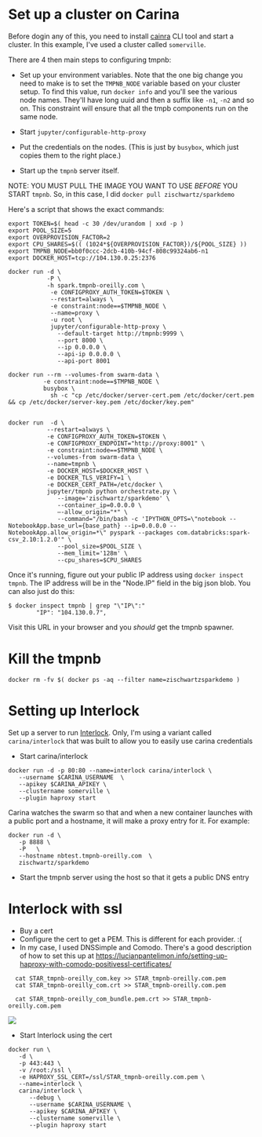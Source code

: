 # Set up a cluster on Carina

Before dogin any of this, you need to install [cainra](https://github.com/getcarina/carina) CLI tool and start a cluster.  In this example, I've used a cluster called `somerville`.

There are 4 then main steps to configuring tmpnb:

* Set up your environment variables.  Note that the one big change you need to make is to set the `TMPNB_NODE` variable based on your cluster setup.  To find this value, run `docker info` and you'll see the various node names.  They'll have long uuid and then a suffix like `-n1`, `-n2` and so on.  This constraint will ensure that all the tmpb components run on the same node.

* Start `jupyter/configurable-http-proxy`

* Put the credentials on the nodes.  (This is just by `busybox`, which just copies them to the right place.)

* Start up the `tmpnb` server itself.  

NOTE: YOU MUST PULL THE IMAGE YOU WANT TO USE *BEFORE* YOU START `tmpnb`.  So, in this case, I did `docker pull zischwartz/sparkdemo`  

Here's a script that shows the exact commands:

```
export TOKEN=$( head -c 30 /dev/urandom | xxd -p )
export POOL_SIZE=5
export OVERPROVISION_FACTOR=2
export CPU_SHARES=$(( (1024*${OVERPROVISION_FACTOR})/${POOL_SIZE} ))
export TMPNB_NODE=bb0f0ccc-2dcb-410b-94cf-808c99324ab6-n1
export DOCKER_HOST=tcp://104.130.0.25:2376

docker run -d \
           -P \
           -h spark.tmpnb-oreilly.com \
            -e CONFIGPROXY_AUTH_TOKEN=$TOKEN \
            --restart=always \
            -e constraint:node==$TMPNB_NODE \
            --name=proxy \
            -u root \
            jupyter/configurable-http-proxy \
              --default-target http://tmpnb:9999 \
              --port 8000 \
              --ip 0.0.0.0 \
              --api-ip 0.0.0.0 \
              --api-port 8001

docker run --rm --volumes-from swarm-data \
          -e constraint:node==$TMPNB_NODE \
          busybox \
            sh -c "cp /etc/docker/server-cert.pem /etc/docker/cert.pem && cp /etc/docker/server-key.pem /etc/docker/key.pem"


docker run  -d \
           --restart=always \
           -e CONFIGPROXY_AUTH_TOKEN=$TOKEN \
           -e CONFIGPROXY_ENDPOINT="http://proxy:8001" \
           -e constraint:node==$TMPNB_NODE \
           --volumes-from swarm-data \
           --name=tmpnb \
           -e DOCKER_HOST=$DOCKER_HOST \
           -e DOCKER_TLS_VERIFY=1 \
           -e DOCKER_CERT_PATH=/etc/docker \
           jupyter/tmpnb python orchestrate.py \
              --image='zischwartz/sparkdemo' \
              --container_ip=0.0.0.0 \
              —-allow_origin="*" \
              --command="/bin/bash -c 'IPYTHON_OPTS=\"notebook --NotebookApp.base_url={base_path} --ip=0.0.0.0 --NotebookApp.allow_origin=*\" pyspark --packages com.databricks:spark-csv_2.10:1.2.0'" \
              --pool_size=$POOL_SIZE \
              --mem_limit='128m' \
              --cpu_shares=$CPU_SHARES
```

Once it's running, figure out your public IP address using `docker inspect tmpnb`.  The IP address will be in the "Node.IP" field in the big json blob.  You can also just do this:

```
$ docker inspect tmpnb | grep "\"IP\":"
        "IP": "104.130.0.7",
```

Visit this URL in your browser and you *should* get the tmpnb spawner.

# Kill the tmpnb

```
docker rm -fv $( docker ps -aq --filter name=zischwartzsparkdemo )
```

# Setting up Interlock

Set up a server to run [Interlock](https://github.com/ehazlett/interlock).  Only, I'm using a variant called `carina/interlock` that was built to allow you to easily use carina credentials

* Start carina/interlock

```
docker run -d -p 80:80 --name=interlock carina/interlock \
   --username $CARINA_USERNAME  \
   --apikey $CARINA_APIKEY \
   --clustername somerville \
   --plugin haproxy start
```

Carina watches the swarm so that and when a new container launches with a public port and a hostname, it will make a proxy entry for it.  For example:

```
docker run -d \
   -p 8888 \
   -P   \
   --hostname nbtest.tmpnb-oreilly.com  \
   zischwartz/sparkdemo
```

* Start the tmpnb server using the host so that it gets a public DNS entry

# Interlock with ssl

* Buy a cert
* Configure the cert to get a PEM.  This is different for each provider.  :(
* In my case, I used DNSSimple and Comodo.  There's a good description of how to set this up at
https://lucianpantelimon.info/setting-up-haproxy-with-comodo-positivessl-certificates/

```
  cat STAR_tmpnb-oreilly_com.key >> STAR_tmpnb-oreilly.com.pem
  cat STAR_tmpnb-oreilly_com.crt >> STAR_tmpnb-oreilly.com.pem

  cat STAR_tmpnb-oreilly_com_bundle.pem.crt >> STAR_tmpnb-oreilly.com.pem
```

<img src="dnssimple-crt.png"/>

* Start Interlock using the cert


```
docker run \
   -d \
   -p 443:443 \
   -v /root:/ssl \
   -e HAPROXY_SSL_CERT=/ssl/STAR_tmpnb-oreilly.com.pem \
   --name=interlock \
   carina/interlock \
      --debug \
      --username $CARINA_USERNAME \
      --apikey $CARINA_APIKEY \
      --clustername somerville \
      --plugin haproxy start
```   

